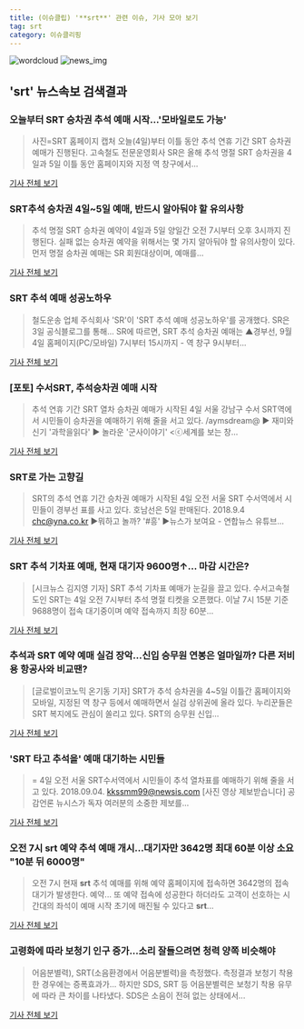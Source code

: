 ```yaml
---
title: (이슈클립) '**srt**' 관련 이슈, 기사 모아 보기
tag: srt
category: 이슈클리핑
---
```

![wordcloud](https://s3.ap-northeast-2.amazonaws.com/lyrics101-wordcloud/2018-09-04-1536023013.png)
![news_img](https://user-images.githubusercontent.com/42597476/44507050-1206f400-a6e4-11e8-8d98-7ffbfebb353f.png)
## **'**srt**'** 뉴스속보 검색결과
### 오늘부터 SRT 승차권 추석 예매 시작…'모바일로도 가능'

>사진=SRT 홈페이지 캡처 오늘(4일)부터 이틀 동안 추석 연휴 기간 SRT 승차권 예매가 진행된다. 고속철도 전문운영회사 SR은 올해 추석 명절 SRT 승차권을 4일과 5일 이틀 동안 홈페이지와 지정 역 창구에서...

<a href="http://news.hankyung.com/article/2018090475807" target="_blank">기사 전체 보기</a>

### SRT추석 승차권 4일~5일 예매, 반드시 알아둬야 할 유의사항

>추석 명절 SRT 승차권 예약이 4일과 5일 양일간 오전 7시부터 오후 3시까지 진행된다. 실패 없는 승차권 예약을 위해서는 몇 가지 알아둬야 할 유의사항이 있다. 먼저 명절 승차권 예매는 SR 회원대상이며, 예매를...

<a href="http://news20.busan.com/controller/newsController.jsp?newsId=20180904000009" target="_blank">기사 전체 보기</a>

### SRT 추석 예매 성공노하우

>철도운송 업체 주식회사 'SR'이 'SRT 추석 예매 성공노하우'를 공개했다. SR은 3일 공식블로그를 통해... SR에 따르면, SRT 추석 승차권 예매는 ▲경부선, 9월4일 홈페이지(PC/모바일) 7시부터 15시까지 - 역 창구 9시부터...

<a href="http://www.vop.co.kr/A00001327797.html" target="_blank">기사 전체 보기</a>

### [포토] 수서SRT, 추석승차권 예매 시작

>추석 연휴 기간 SRT 열차 승차권 예매가 시작된 4일 서울 강남구 수서 SRT역에서 시민들이 승차권을 예매하기 위해 줄을 서고 있다. /aymsdream@ ▶ 재미와 신기 '과학을읽다' ▶ 놀라운 '군사이야기' <ⓒ세계를 보는 창...

<a href="http://view.asiae.co.kr/news/view.htm?idxno=2018090409350783306" target="_blank">기사 전체 보기</a>

### SRT로 가는 고향길

>SRT의 추석 연휴 기간 승차권 예매가 시작된 4일 오전 서울 SRT 수서역에서 시민들이 경부선 표를 사고 있다. 호남선은 5일 판매된다. 2018.9.4 chc@yna.co.kr ▶뭐하고 놀까? '#흥' ▶뉴스가 보여요 - 연합뉴스 유튜브...

<a href="http://app.yonhapnews.co.kr/YNA/Basic/SNS/r.aspx?c=PYH20180904033500013&did=1196m" target="_blank">기사 전체 보기</a>

### SRT 추석 기차표 예매, 현재 대기자 9600명↑… 마감 시간은?

>[시크뉴스 김지영 기자] SRT 추석 기차표 예매가 눈길을 끌고 있다. 수서고속철도인 SRT는 4일 오전 7시부터 추석 명절 티켓을 오픈했다. 이날 7시 15분 기준 9688명이 접속 대기중이며 예약 접속까지 최장 60분...

<a href="http://chicnews.mk.co.kr/article.php?aid=1536012874209824018" target="_blank">기사 전체 보기</a>

### 추석과 SRT 예약 예매 실검 장악...신입 승무원 연봉은 얼마일까? 다른 저비용 항공사와 비교땐?

>[글로벌이코노믹 온기동 기자] SRT가 추석 승차권을 4~5일 이틀간 홈페이지와 모바일, 지정된 역 창구 등에서 예매하면서 실검 상위권에 올라 있다. 누리꾼들은 SRT 복지에도 관심이 쏠리고 있다. SRT의 승무원 신입...

<a href="http://www.g-enews.com/ko-kr/news/article/news_all/2018090407024726224e4869c120_1/article.html" target="_blank">기사 전체 보기</a>

### 'SRT 타고 추석을' 예매 대기하는 시민들

>= 4일 오전 서울 SRT수서역에서 시민들이 추석 열차표를 예매하기 위해 줄을 서고 있다. 2018.09.04. kkssmm99@newsis.com [사진 영상 제보받습니다] 공감언론 뉴시스가 독자 여러분의 소중한 제보를...

<a href="http://www.newsis.com/view/?id=NISI20180904_0014432144" target="_blank">기사 전체 보기</a>

### 오전 7시 **srt** 예약 추석 예매 개시...대기자만 3642명 최대 60분 이상 소요 "10분 뒤 6000명"

>오전 7시 현재 **srt** 추석 예매를 위해 예약 홈페이지에 접속하면 3642명의 접속 대기가 발생한다. 예약... 또 예약 접속에 성공한다 하더라도 고객이 선호하는 시간대의 좌석이 예매 시작 초기에 매진될 수 있다고 **srt**...

<a href="http://www.kookje.co.kr/news2011/asp/newsbody.asp?code=0300&key=20180904.99099001082" target="_blank">기사 전체 보기</a>

### 고령화에 따라 보청기 인구 증가...소리 잘들으려면 청력 양쪽 비슷해야

>어음분별력), SRT(소음환경에서 어음분별력)을 측정했다. 측정결과 보청기 착용한 경우에는 증폭효과가... 하지만 SDS, SRT 등 어음분별력은 보청기 착용 유무에 따라 큰 차이를 나타냈다. SDS은 소음이 전혀 없는 상태에서...

<a href="http://www.edaily.co.kr/news/newspath.asp?newsid=01669526619336840" target="_blank">기사 전체 보기</a>


